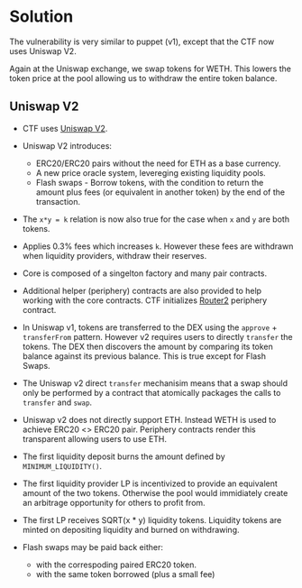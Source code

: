 # Solution

The vulnerability is very similar to puppet (v1), except that the CTF now uses Uniswap V2.

Again at the Uniswap exchange, we swap tokens for WETH. This lowers the token price at the pool allowing us to withdraw the entire token balance.


## Uniswap V2

* CTF uses [Uniswap V2](https://docs.uniswap.org/contracts/v2/overview).

* Uniswap V2 introduces:
    * ERC20/ERC20 pairs without the need for ETH as a base currency.
    * A new price oracle system, levereging existing liquidity pools.
    * Flash swaps - Borrow tokens, with the condition to return the amount plus fees
      (or equivalent in another token) by the end of the transaction.

* The `x*y = k` relation is now also true for the case when `x` and `y` are both tokens.

* Applies 0.3% fees which increases `k`. However these fees are withdrawn when liquidity providers, withdraw their reserves.

* Core is composed of a singelton factory and many pair contracts.

* Additional helper (periphery) contracts are also provided to help working with the core contracts. CTF initializes [Router2](https://docs.uniswap.org/contracts/v2/reference/smart-contracts/router-02) periphery contract.

* In Uniswap v1, tokens are transferred to the DEX using the `approve` + `transferFrom` pattern. However v2 requires users to directly `transfer` the tokens. The DEX then discovers the amount by comparing its token balance against its previous balance. This is true except for Flash Swaps.

* The Uniswap v2 direct `transfer` mechanisim means that a swap should only be performed by a contract that atomically packages the calls to `transfer` and `swap`.

* Uniswap v2 does not directly support ETH. Instead WETH is used to achieve ERC20 <> ERC20 pair. Periphery contracts render this transparent allowing users to use ETH.

* The first liquidity deposit burns the amount defined by `MINIMUM_LIQUIDITY()`.

* The first liquidity provider LP is incentivized to provide an equivalent amount of the two tokens. Otherwise the pool would immidiately create an arbitrage opportunity for others to profit from.

* The first LP receives SQRT(x * y) liquidity tokens. Liquidity tokens are minted on depositing liquidity and burned on withdrawing.

* Flash swaps may be paid back either:
  * with the correspoding paired ERC20 token.
  * with the same token borrowed (plus a small fee)
